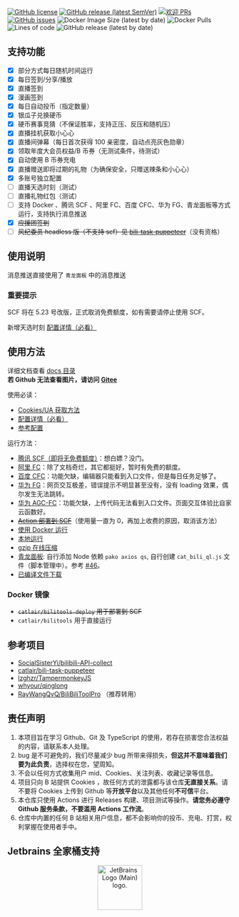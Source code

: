[![GitHub license](https://img.shields.io/badge/license-MIT-blue.svg)](https://github.com/catlair/BiliTools/blob/main/LICENSE)
[![GitHub release (latest SemVer)](https://img.shields.io/github/v/release/catlair/BiliTools)](https://github.com/catlair/BiliTools/releases)
[![欢迎 PRs](https://img.shields.io/badge/PRs-welcome-brightgreen.svg)](https://github.com/catlair/BiliTools/pulls)
[![GitHub issues](https://img.shields.io/github/issues/catlair/BiliTools)](https://github.com/catlair/BiliTools/issues)
![Docker Image Size (latest by date)](https://img.shields.io/docker/image-size/catlair/bilitools)
![Docker Pulls](https://img.shields.io/docker/pulls/catlair/bilitools)
![Lines of code](https://img.shields.io/tokei/lines/github/catlair/BiliTools)
![GitHub release (latest by date)](https://img.shields.io/github/downloads/catlair/BiliTools/total)

## 支持功能

- [x] 部分方式每日随机时间运行
- [x] 每日签到/分享/播放
- [x] 直播签到
- [x] 漫画签到
- [x] 每日自动投币（指定数量）
- [x] 银瓜子兑换硬币
- [x] 硬币赛事竞猜（不保证胜率，支持正压、反压和随机压）
- [x] 直播挂机获取小心心
- [x] 直播间弹幕（每日首次获得 100 亲密度，自动点亮灰色勋章）
- [x] 领取年度大会员权益/B 币券（无测试条件，待测试）
- [x] 自动使用 B 币券充电
- [x] 直播赠送即将过期的礼物（为确保安全，只赠送辣条和小心心）
- [x] 多账号独立配置
- [ ] 直播天选时刻（测试）
- [ ] 直播礼物红包（测试）
- [ ] 支持 Docker 、腾讯 SCF 、阿里 FC、百度 CFC、华为 FG、青龙面板等方式运行，支持执行消息推送
- [x] ~~应援团签到~~
- [ ] ~~风纪委员 headless 版（不支持 scf）见 [bili-task-puppeteer](https://github.com/catlair/bili-task-puppeteer)~~（没有资格）

## 使用说明

消息推送直接使用了 `青龙面板` 中的消息推送

### 重要提示

SCF 将在 5.23 号改版，正式取消免费额度，如有需要请停止使用 SCF。

新增天选时刻 [配置详情（必看）](./docs/configuration.md)

## 使用方法

详细文档查看 [docs 目录](./docs)  
**若 Github 无法查看图片，请访问 [Gitee](https://gitee.com/catlair/BiliTools/tree/main/docs)**

使用必读：

- [Cookies/UA 获取方法](./docs/readme.md)
- [配置详情（必看）](./docs/configuration.md)
- [参考配置](./config/config.example.json)

运行方法：

- [腾讯 SCF（即将无免费额度）](./docs/手动部署到SCF.md)：想白嫖？没门。
- [阿里 FC](./docs/手动部署到FC.md)：除了文档奇烂，其它都挺好，暂时有免费的额度。
- [百度 CFC](./docs/手动部署到CFC.md)：功能欠缺，编辑器只能看到入口文件，但是每日任务足够了。
- [华为 FG](./docs/手动部署到FG.md)：网页交互极差，错误提示不明显甚至没有，没有 loading 效果，偶尔发生无法跳转。
- [华为 AGC-FC](./docs/手动部署到AGC-FC.md)：功能欠缺，上传代码无法看到入口文件。页面交互体验比自家云函数好。
- ~~[Action 部署到 SCF](./docs/Action部署到SCF.md)~~（使用量一直为 0，再加上收费的原因，取消该方法）
- [使用 Docker 运行](./docs/使用Docker运行.md)
- [本地运行](./docs/本地运行.md)
- [gzip 在线压缩](https://www.baidufe.com/fehelper/en-decode/index.html)
- [青龙面板](./docs/%E9%9D%92%E9%BE%99%E9%9D%A2%E6%9D%BF.md): 自行添加 Node 依赖 `pako axios qs`, 自行创建 `cat_bili_ql.js` 文件（脚本管理中）。参考 [#46](https://github.com/catlair/BiliTools/issues/49)。
- [已编译文件下载](./docs/%E7%BC%96%E8%AF%91%E6%96%87%E4%BB%B6%E4%BB%8B%E7%BB%8D.md)

### Docker 镜像

- ~~`catlair/bilitools-deploy` 用于部署到 SCF~~
- `catlair/bilitools` 用于直接运行

## 参考项目

- [SocialSisterYi/bilibili-API-collect](https://github.com/SocialSisterYi/bilibili-API-collect)
- [catlair/bili-task-puppeteer](https://github.com/catlair/bili-task-puppeteer)
- [lzghzr/TampermonkeyJS](https://github.com/lzghzr/TampermonkeyJS)
- [whyour/qinglong](https://github.com/whyour/qinglong)
- [RayWangQvQ/BiliBiliToolPro](https://github.com/RayWangQvQ/BiliBiliToolPro) （推荐转用）

## 责任声明

1. 本项目旨在学习 Github、Git 及 TypeScript 的使用，若存在损害您合法权益的内容，请联系本人处理。
2. bug 是不可避免的，我们尽量减少 bug 所带来得损失，**但这并不意味着我们要为此负责**，选择权在您，望周知。
3. 不会以任何方式收集用户 mid、Cookies、关注列表、收藏记录等信息。
4. 项目只向 B 站提供 Cookies ，故任何方式的泄露都与该仓库**无直接关系**。请不要将 Cookies 上传到 Github 等**开放平台**以及其他任何**不可信**平台。
5. 本仓库只使用 Actions 进行 Releases 构建、项目测试等操作。**请您务必遵守 Github 服务条款，不要滥用 Actions 工作流**。
6. 仓库中内置的任何 B 站相关用户信息，都不会影响你的投币、充电、打赏，权利掌握在使用者手中。

## Jetbrains 全家桶支持

<div align=center>
  <a href="https://jb.gg/OpenSourceSupport"><img src="https://resources.jetbrains.com/storage/products/company/brand/logos/jb_beam.png" alt="JetBrains Logo (Main) logo." width="100"></a>
</div>
